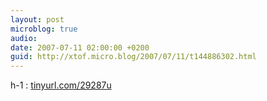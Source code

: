 ```yaml
---
layout: post
microblog: true
audio: 
date: 2007-07-11 02:00:00 +0200
guid: http://xtof.micro.blog/2007/07/11/t144886302.html
---
```

h-1 : [tinyurl.com/29287u](http://tinyurl.com/29287u)
